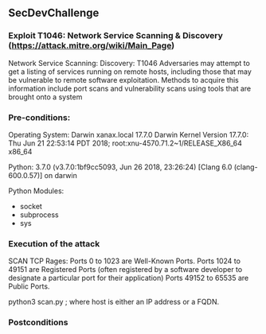## SecDevChallenge

### Exploit T1046: Network Service Scanning & Discovery (https://attack.mitre.org/wiki/Main_Page)

Network Service Scanning:	Discovery:	T1046	Adversaries may attempt to get a listing of services running on remote hosts, including those that may be vulnerable to remote software exploitation. Methods to acquire this information include port scans and vulnerability scans using tools that are brought onto a system

### Pre-conditions:

Operating System: Darwin xanax.local 17.7.0 Darwin Kernel Version 17.7.0: Thu Jun 21 22:53:14 PDT 2018; root:xnu-4570.71.2~1/RELEASE_X86_64 x86_64 

Python: 3.7.0 (v3.7.0:1bf9cc5093, Jun 26 2018, 23:26:24) 
[Clang 6.0 (clang-600.0.57)] on darwin 

Python Modules: 
- socket
- subprocess
- sys


### Execution of the attack

SCAN TCP Rages:
Ports 0 to 1023 are Well-Known Ports.
Ports 1024 to 49151 are Registered Ports (often registered by a software developer to designate a particular port for their application)
Ports 49152 to 65535 are Public Ports.


python3 scan.py <host> ; where host is either an IP address or a FQDN.

### Postconditions

